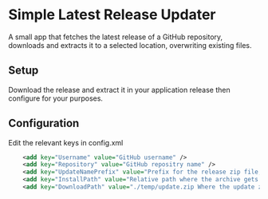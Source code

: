 # Simple Latest Release Updater

A small app that fetches the latest release of a GitHub repository, downloads and extracts it to a selected location, overwriting existing files.

## Setup
Download the release and extract it in your application release then configure for your purposes.

## Configuration
Edit the relevant keys in config.xml
```xml
    <add key="Username" value="GitHub username" />
    <add key="Repository" value="GitHub repositry name" />
    <add key="UpdateNamePrefix" value="Prefix for the release zip file, used to update" />
    <add key="InstallPath" value="Relative path where the archive gets extracted to" />
    <add key="DownloadPath" value="./temp/update.zip Where the update zip gets downloaded to, leave as default" />
```
